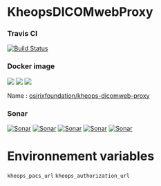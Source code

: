# KheopsDICOMwebProxy

### Travis CI
[![Build Status](https://travis-ci.org/OsiriX-Foundation/KheopsDICOMwebProxy.svg?branch=master)](https://travis-ci.org/OsiriX-Foundation/KheopsDICOMwebProxy)
### Docker image
[![](https://images.microbadger.com/badges/version/osirixfoundation/kheops-dicomweb-proxy:master.svg)](https://microbadger.com/images/osirixfoundation/kheops-dicomweb-proxy:master "Get your own version badge on microbadger.com")
[![](https://images.microbadger.com/badges/image/osirixfoundation/kheops-dicomweb-proxy:master.svg)](https://microbadger.com/images/osirixfoundation/kheops-dicomweb-proxy:master "Get your own image badge on microbadger.com")
[![](https://images.microbadger.com/badges/commit/osirixfoundation/kheops-dicomweb-proxy:master.svg)](https://microbadger.com/images/osirixfoundation/kheops-dicomweb-proxy:master "Get your own commit badge on microbadger.com")

Name : [osirixfoundation/kheops-dicomweb-proxy](https://hub.docker.com/r/osirixfoundation/kheops-dicomweb-proxy/)

### Sonar
[![Sonar](https://sonarcloud.io/api/project_badges/measure?project=KheopsDICOMwebProxy&metric=ncloc)](https://sonarcloud.io/dashboard?id=KheopsProxy)
[![Sonar](https://sonarcloud.io/api/project_badges/measure?project=KheopsDICOMwebProxy&metric=reliability_rating)](https://sonarcloud.io/dashboard?id=KheopsDICOMwebProxy)
[![Sonar](https://sonarcloud.io/api/project_badges/measure?project=KheopsDICOMwebProxy&metric=sqale_rating)](https://sonarcloud.io/dashboard?id=KheopsDICOMwebProxy)
[![Sonar](https://sonarcloud.io/api/project_badges/measure?project=KheopsDICOMwebProxy&metric=security_rating)](https://sonarcloud.io/dashboard?id=KheopsDICOMwebProxy)
[![Sonar](https://sonarcloud.io/api/project_badges/measure?project=KheopsDICOMwebProxy&metric=alert_status)](https://sonarcloud.io/dashboard?id=KheopsDICOMwebProxy)

# Environnement variables

`kheops_pacs_url`
`kheops_authorization_url`

